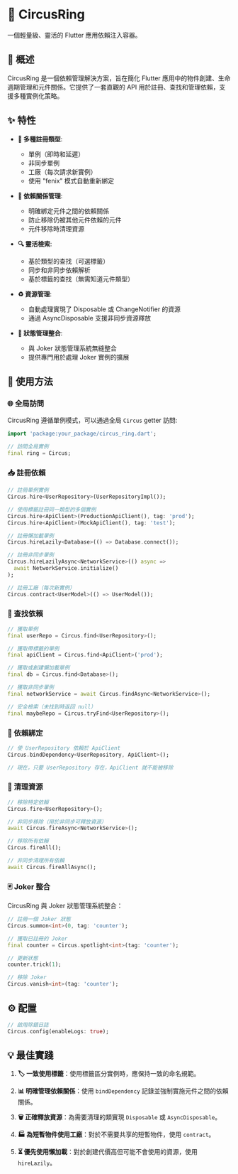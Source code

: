 # 🎪 CircusRing

一個輕量級、靈活的 Flutter 應用依賴注入容器。

## 🌟 概述

CircusRing 是一個依賴管理解決方案，旨在簡化 Flutter 應用中的物件創建、生命週期管理和元件關係。它提供了一套直觀的 API 用於註冊、查找和管理依賴，支援多種實例化策略。

## ✨ 特性

- **🧩 多種註冊類型**:
    - 單例（即時和延遲）
    - 非同步單例
    - 工廠（每次請求新實例）
    - 使用 "fenix" 模式自動重新綁定

- **🔄 依賴關係管理**:
    - 明確綁定元件之間的依賴關係
    - 防止移除仍被其他元件依賴的元件
    - 元件移除時清理資源

- **🔍 靈活檢索**:
    - 基於類型的查找（可選標籤）
    - 同步和非同步依賴解析
    - 基於標籤的查找（無需知道元件類型）

- **♻️ 資源管理**:
    - 自動處理實現了 Disposable 或 ChangeNotifier 的資源
    - 通過 AsyncDisposable 支援非同步資源釋放

- **🧠 狀態管理整合**:
    - 與 Joker 狀態管理系統無縫整合
    - 提供專門用於處理 Joker 實例的擴展

## 📝 使用方法

### 🌐 全局訪問

CircusRing 遵循單例模式，可以通過全局 `Circus` getter 訪問:

```dart
import 'package:your_package/circus_ring.dart';

// 訪問全局實例
final ring = Circus;
```

### 📥 註冊依賴

```dart
// 註冊單例實例
Circus.hire<UserRepository>(UserRepositoryImpl());

// 使用標籤註冊同一類型的多個實例
Circus.hire<ApiClient>(ProductionApiClient(), tag: 'prod');
Circus.hire<ApiClient>(MockApiClient(), tag: 'test');

// 註冊懶加載單例
Circus.hireLazily<Database>(() => Database.connect());

// 註冊非同步單例
Circus.hireLazilyAsync<NetworkService>(() async => 
  await NetworkService.initialize()
);

// 註冊工廠（每次新實例）
Circus.contract<UserModel>(() => UserModel());
```

### 🔎 查找依賴

```dart
// 獲取單例
final userRepo = Circus.find<UserRepository>();

// 獲取帶標籤的單例
final apiClient = Circus.find<ApiClient>('prod');

// 獲取或創建懶加載單例
final db = Circus.find<Database>();

// 獲取非同步單例
final networkService = await Circus.findAsync<NetworkService>();

// 安全檢索（未找到時返回 null）
final maybeRepo = Circus.tryFind<UserRepository>();
```

### 🔗 依賴綁定

```dart
// 使 UserRepository 依賴於 ApiClient
Circus.bindDependency<UserRepository, ApiClient>();

// 現在，只要 UserRepository 存在，ApiClient 就不能被移除
```

### 🧹 清理資源

```dart
// 移除特定依賴
Circus.fire<UserRepository>();

// 非同步移除（用於非同步可釋放資源）
await Circus.fireAsync<NetworkService>();

// 移除所有依賴
Circus.fireAll();

// 非同步清理所有依賴
await Circus.fireAllAsync();
```

### 🃏 Joker 整合

CircusRing 與 Joker 狀態管理系統整合：

```dart
// 註冊一個 Joker 狀態
Circus.summon<int>(0, tag: 'counter');

// 獲取已註冊的 Joker
final counter = Circus.spotlight<int>(tag: 'counter');

// 更新狀態
counter.trick(1); 

// 移除 Joker
Circus.vanish<int>(tag: 'counter');
```

## ⚙️ 配置

```dart
// 啟用除錯日誌
Circus.config(enableLogs: true);
```

## 💡 最佳實踐

1. **🏷️ 一致使用標籤**：使用標籤區分實例時，應保持一致的命名規範。

2. **📊 明確管理依賴關係**：使用 `bindDependency` 記錄並強制實施元件之間的依賴關係。

3. **🗑️ 正確釋放資源**：為需要清理的類實現 `Disposable` 或 `AsyncDisposable`。

4. **🏭 為短暫物件使用工廠**：對於不需要共享的短暫物件，使用 `contract`。

5. **⏳ 優先使用懶加載**：對於創建代價高但可能不會使用的資源，使用 `hireLazily`。